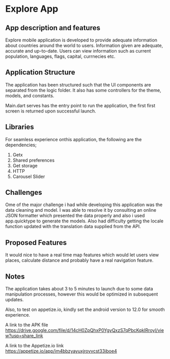 # Explore App

## App description and features

Explore mobile application is developed to provide adequate information about countries around the world to users. Information given are adequate, accurate and up-to-date. Users can view information such as current population, languages, flags, capital, currnecies etc.

## Application Structure

The application has been structured such that the UI components are separated from the logic folder. It also has some controllers for the theme, models, and constants.

Main.dart serves has the entry point to run the application, the first first screen is returned upon successful launch.

## Libraries

For seamless experience onthis application, the following are the dependencies;

1. Getx
2. Shared preferences
3. Get storage
4. HTTP
5. Carousel Slider

## Challenges

Ome of the major challenge i had while developing this application was the data cleaning and model. I was able to resolve it by consulting an online JSON formatter which presented the data properly and also i used app.quicktype to generate the models.
Also had difficulty getting the locale function updated with the translation data supplied from the API.

## Proposed Features

It would nice to have a real time map features which would let users view places, calculate distance and probably have a real navigation feature.

## Notes

The application takes about 3 to 5 minutes to launch due to some data manipulation processes, however this would be optimized in subsequent updates.

Also, to test on appetize.io, kindly set the android version to 12.0 for smooth experience.

A link to the APK file
https://drive.google.com/file/d/14cH0ZpQhxP0YgyQxzS7qPbcKqkIRroyl/view?usp=share_link

A link to the Appetize.io link
https://appetize.io/app/im4bbzyayuxjrovvcst33iboe4
